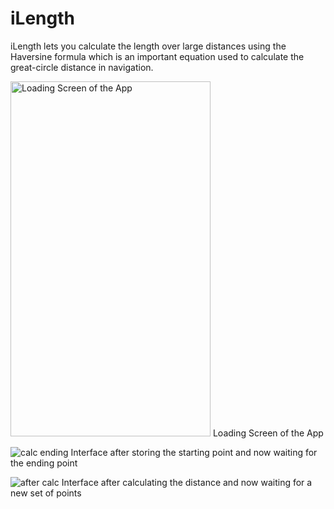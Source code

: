 # iLength

iLength lets you calculate the length over large distances using the Haversine formula which is an important equation used to calculate the great-circle distance in navigation.

<img src="https://user-images.githubusercontent.com/22761765/27013820-6177e936-4efc-11e7-8314-54dd65267b55.png" alt="Loading Screen of the App" height="568" width="320">
Loading Screen of the App

![calc ending](https://user-images.githubusercontent.com/22761765/27013823-63c12c3e-4efc-11e7-9ae3-d6a7941c93fe.png "After the first click")
Interface after storing the starting point and now waiting for the ending point

![after calc](https://user-images.githubusercontent.com/22761765/27013822-62b18b86-4efc-11e7-92fa-f3aa0690f662.png "After calculating the distance")
Interface after calculating the distance and now waiting for a new set of points



